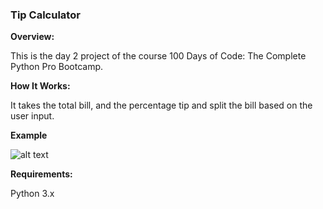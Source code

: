 ### **Tip Calculator** 

**Overview:**

This is the day 2 project of the course 100 Days of Code: The Complete Python Pro Bootcamp.

**How It Works:**

It takes the total bill, and the percentage tip and split the bill based on the user input.

**Example**

![alt text](https://github.com/Bosaif39/example-pics/blob/main/D_2.png?raw=true)

**Requirements:**

Python 3.x
